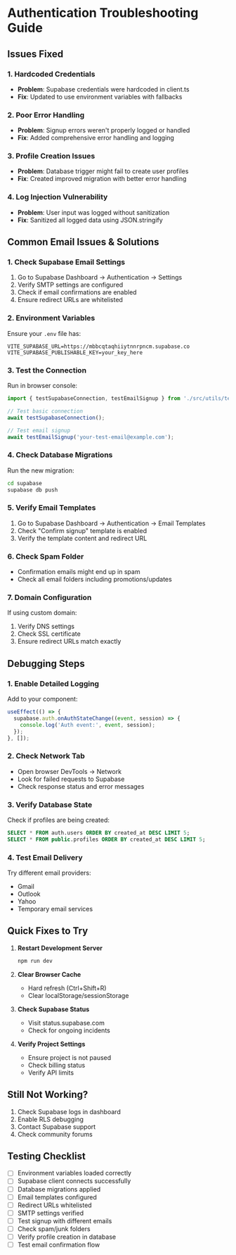 # Authentication Troubleshooting Guide

## Issues Fixed

### 1. Hardcoded Credentials
- **Problem**: Supabase credentials were hardcoded in client.ts
- **Fix**: Updated to use environment variables with fallbacks

### 2. Poor Error Handling
- **Problem**: Signup errors weren't properly logged or handled
- **Fix**: Added comprehensive error handling and logging

### 3. Profile Creation Issues
- **Problem**: Database trigger might fail to create user profiles
- **Fix**: Created improved migration with better error handling

### 4. Log Injection Vulnerability
- **Problem**: User input was logged without sanitization
- **Fix**: Sanitized all logged data using JSON.stringify

## Common Email Issues & Solutions

### 1. Check Supabase Email Settings
1. Go to Supabase Dashboard → Authentication → Settings
2. Verify SMTP settings are configured
3. Check if email confirmations are enabled
4. Ensure redirect URLs are whitelisted

### 2. Environment Variables
Ensure your `.env` file has:
```
VITE_SUPABASE_URL=https://mbbcqtaqhiiytnnrpncm.supabase.co
VITE_SUPABASE_PUBLISHABLE_KEY=your_key_here
```

### 3. Test the Connection
Run in browser console:
```javascript
import { testSupabaseConnection, testEmailSignup } from './src/utils/test-auth';

// Test basic connection
await testSupabaseConnection();

// Test email signup
await testEmailSignup('your-test-email@example.com');
```

### 4. Check Database Migrations
Run the new migration:
```bash
cd supabase
supabase db push
```

### 5. Verify Email Templates
1. Go to Supabase Dashboard → Authentication → Email Templates
2. Check "Confirm signup" template is enabled
3. Verify the template content and redirect URL

### 6. Check Spam Folder
- Confirmation emails might end up in spam
- Check all email folders including promotions/updates

### 7. Domain Configuration
If using custom domain:
1. Verify DNS settings
2. Check SSL certificate
3. Ensure redirect URLs match exactly

## Debugging Steps

### 1. Enable Detailed Logging
Add to your component:
```javascript
useEffect(() => {
  supabase.auth.onAuthStateChange((event, session) => {
    console.log('Auth event:', event, session);
  });
}, []);
```

### 2. Check Network Tab
- Open browser DevTools → Network
- Look for failed requests to Supabase
- Check response status and error messages

### 3. Verify Database State
Check if profiles are being created:
```sql
SELECT * FROM auth.users ORDER BY created_at DESC LIMIT 5;
SELECT * FROM public.profiles ORDER BY created_at DESC LIMIT 5;
```

### 4. Test Email Delivery
Try different email providers:
- Gmail
- Outlook
- Yahoo
- Temporary email services

## Quick Fixes to Try

1. **Restart Development Server**
   ```bash
   npm run dev
   ```

2. **Clear Browser Cache**
   - Hard refresh (Ctrl+Shift+R)
   - Clear localStorage/sessionStorage

3. **Check Supabase Status**
   - Visit status.supabase.com
   - Check for ongoing incidents

4. **Verify Project Settings**
   - Ensure project is not paused
   - Check billing status
   - Verify API limits

## Still Not Working?

1. Check Supabase logs in dashboard
2. Enable RLS debugging
3. Contact Supabase support
4. Check community forums

## Testing Checklist

- [ ] Environment variables loaded correctly
- [ ] Supabase client connects successfully
- [ ] Database migrations applied
- [ ] Email templates configured
- [ ] Redirect URLs whitelisted
- [ ] SMTP settings verified
- [ ] Test signup with different emails
- [ ] Check spam/junk folders
- [ ] Verify profile creation in database
- [ ] Test email confirmation flow